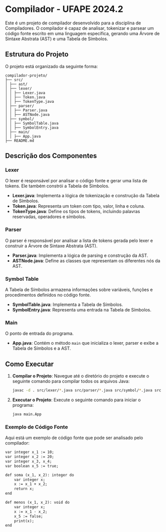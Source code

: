 # Compilador - UFAPE 2024.2

Este é um projeto de compilador desenvolvido para a disciplina de Compiladores. O compilador é capaz de analisar, tokenizar e parsear um código fonte escrito em uma linguagem específica, gerando uma Árvore de Sintaxe Abstrata (AST) e uma Tabela de Símbolos.

## Estrutura do Projeto

O projeto está organizado da seguinte forma:
```
compilador-projeto/ 
├── src/
│ ├── ast/ 
│ ├── lexer/ 
│ │ ├── Lexer.java 
│ │ ├── Token.java 
│ │ ├── TokenType.java 
│ ├── parser/ 
│ │ ├── Parser.java 
│ │ ├── ASTNode.java 
│ ├── symbol/ 
│ │ ├── SymbolTable.java 
│ │ ├── SymbolEntry.java 
│ ├── main/ 
│ │ ├── App.java 
├── README.md
```

## Descrição dos Componentes

### Lexer

O lexer é responsável por analisar o código fonte e gerar uma lista de tokens. Ele também constrói a Tabela de Símbolos.

- **Lexer.java**: Implementa a lógica de tokenização e construção da Tabela de Símbolos.
- **Token.java**: Representa um token com tipo, valor, linha e coluna.
- **TokenType.java**: Define os tipos de tokens, incluindo palavras reservadas, operadores e símbolos.

### Parser

O parser é responsável por analisar a lista de tokens gerada pelo lexer e construir a Árvore de Sintaxe Abstrata (AST).

- **Parser.java**: Implementa a lógica de parsing e construção da AST.
- **ASTNode.java**: Define as classes que representam os diferentes nós da AST.

### Symbol Table

A Tabela de Símbolos armazena informações sobre variáveis, funções e procedimentos definidos no código fonte.

- **SymbolTable.java**: Implementa a Tabela de Símbolos.
- **SymbolEntry.java**: Representa uma entrada na Tabela de Símbolos.

### Main

O ponto de entrada do programa.

- **App.java**: Contém o método `main` que inicializa o lexer, parser e exibe a Tabela de Símbolos e a AST.

## Como Executar

1. **Compilar o Projeto**:
   Navegue até o diretório do projeto e execute o seguinte comando para compilar todos os arquivos Java:

   ```sh
   javac -d . src/lexer/*.java src/parser/*.java src/symbol/*.java src/main/*.java
   ```

2. **Executar o Projeto**: 
    Execute o seguinte comando para iniciar o programa:

    ```sh
    java main.App
    ```

### Exemplo de Código Fonte
Aqui está um exemplo de código fonte que pode ser analisado pelo compilador:

```markdown
var integer x_1 := 10;
var integer x_2 := 20;
var integer x_3, x_4;
var boolean x_5 := true;

def soma (x_1, x_2): integer do
    var integer x;
    x := x_1 + x_2;
    return x;
end

def menos (x_1, x_2): void do
    var integer x;
    x := x_1 - x_2;
    x_5 := false;
    print(x);
end
```
